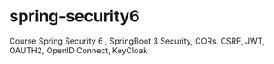 # spring-security6
Course Spring Security 6 , SpringBoot 3 Security, CORs, CSRF, JWT, OAUTH2, OpenID Connect, KeyCloak
